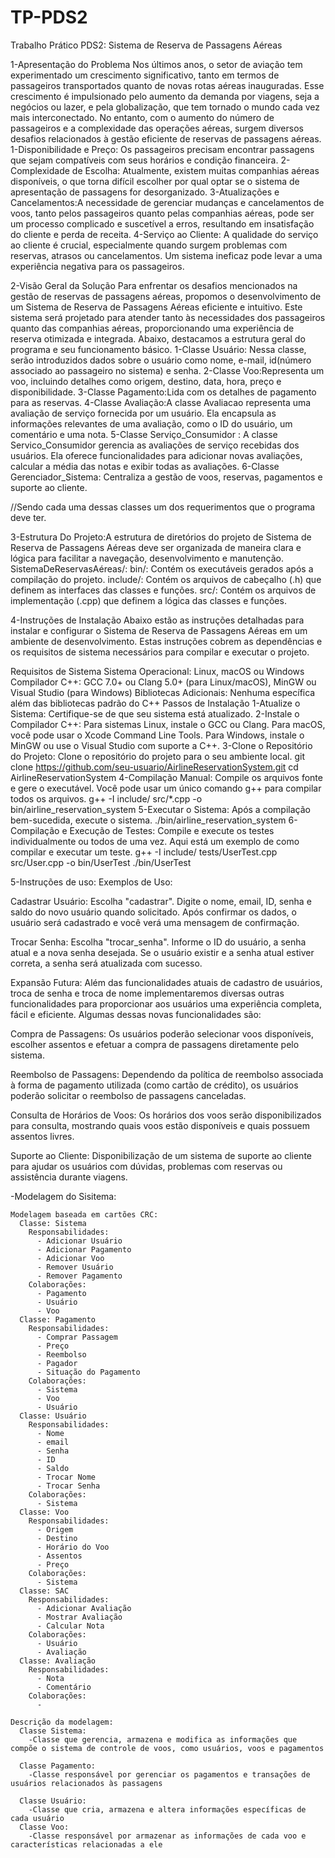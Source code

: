 # TP-PDS2
Trabalho Prático PDS2:
Sistema de Reserva de Passagens Aéreas

1-Apresentação do Problema
Nos últimos anos, o setor de aviação tem experimentado um crescimento significativo, tanto em termos de passageiros transportados quanto de novas rotas aéreas inauguradas. Esse crescimento é impulsionado pelo aumento da demanda por viagens, seja a negócios ou lazer, e pela globalização, que tem tornado o mundo cada vez mais interconectado. No entanto, com o aumento do número de passageiros e a complexidade das operações aéreas, surgem diversos desafios relacionados à gestão eficiente de reservas de passagens aéreas.
1-Disponibilidade e Preço: Os passageiros precisam encontrar passagens que sejam compatíveis com seus horários e condição financeira.
2-Complexidade de Escolha: Atualmente, existem muitas companhias aéreas disponíveis, o que torna difícil escolher por qual optar se o sistema de apresentação de passagens for desorganizado.
3-Atualizações e Cancelamentos:A necessidade de gerenciar mudanças e cancelamentos de voos, tanto pelos passageiros quanto pelas companhias aéreas, pode ser um processo complicado e suscetível a erros, resultando em insatisfação do cliente e perda de receita.
4-Serviço ao Cliente: A qualidade do serviço ao cliente é crucial, especialmente quando surgem problemas com reservas, atrasos ou cancelamentos. Um sistema ineficaz pode levar a uma experiência negativa para os passageiros.


2-Visão Geral da Solução
Para enfrentar os desafios mencionados na gestão de reservas de passagens aéreas, propomos o desenvolvimento de um Sistema de Reserva de Passagens Aéreas eficiente e intuitivo. Este sistema será projetado para atender tanto às necessidades dos passageiros quanto das companhias aéreas, proporcionando uma experiência de reserva otimizada e integrada. Abaixo, destacamos a estrutura geral do programa e seu funcionamento básico.
1-Classe Usuário: Nessa classe, serão introduzidos dados sobre o usuário como nome, e-mail, id(número associado ao passageiro no sistema) e senha.
2-Classe Voo:Representa um voo, incluindo detalhes como origem, destino, data, hora, preço e disponibilidade.
3-Classe Pagamento:Lida com os detalhes de pagamento para as reservas.
4-Classe Avaliação:A classe Avaliacao representa uma avaliação de serviço fornecida por um usuário. Ela encapsula as informações relevantes de uma avaliação, como o ID do usuário, um comentário e uma nota.
5-Classe Serviço_Consumidor : A classe Servico_Consumidor gerencia as avaliações de serviço recebidas dos usuários. Ela oferece funcionalidades para adicionar novas avaliações, calcular a média das notas e exibir todas as avaliações.
6-Classe Gerenciador_Sistema: Centraliza a gestão de voos, reservas, pagamentos e suporte ao cliente.

//Sendo cada uma dessas classes um dos requerimentos que o programa deve ter.


3-Estrutura Do Projeto:A estrutura de diretórios do projeto de Sistema de Reserva de Passagens Aéreas deve ser organizada de maneira clara e lógica para facilitar a navegação, desenvolvimento e manutenção.
SistemaDeReservasAéreas/: 
bin/: Contém os executáveis gerados após a compilação do projeto.
include/: Contém os arquivos de cabeçalho (.h) que definem as interfaces das classes e funções.
src/: Contém os arquivos de implementação (.cpp) que definem a lógica das classes e funções.




4-Instruções de Instalação
Abaixo estão as instruções detalhadas para instalar e configurar o Sistema de Reserva de Passagens Aéreas em um ambiente de desenvolvimento. Estas instruções cobrem as dependências e os requisitos de sistema necessários para compilar e executar o projeto.

Requisitos de Sistema
Sistema Operacional: Linux, macOS ou Windows
Compilador C++: GCC 7.0+ ou Clang 5.0+ (para Linux/macOS), MinGW ou Visual Studio (para Windows)
Bibliotecas Adicionais: Nenhuma específica além das bibliotecas padrão do C++
Passos de Instalação
1-Atualize o Sistema:
Certifique-se de que seu sistema está atualizado.
2-Instale o Compilador C++:
Para sistemas Linux, instale o GCC ou Clang.
Para macOS, você pode usar o Xcode Command Line Tools.
Para Windows, instale o MinGW ou use o Visual Studio com suporte a C++.
3-Clone o Repositório do Projeto:
Clone o repositório do projeto para o seu ambiente local.
git clone https://github.com/seu-usuario/AirlineReservationSystem.git
cd AirlineReservationSystem
4-Compilação Manual:
Compile os arquivos fonte e gere o executável. Você pode usar um único comando g++ para compilar todos os arquivos.
g++ -I include/ src/*.cpp -o bin/airline_reservation_system
5-Executar o Sistema:
Após a compilação bem-sucedida, execute o sistema.
./bin/airline_reservation_system
6-Compilação e Execução de Testes:
Compile e execute os testes individualmente ou todos de uma vez. Aqui está um exemplo de como compilar e executar um teste.
g++ -I include/ tests/UserTest.cpp src/User.cpp -o bin/UserTest
./bin/UserTest



5-Instruções de uso:
Exemplos de Uso:


Cadastrar Usuário:
Escolha "cadastrar".
Digite o nome, email, ID, senha e saldo do novo usuário quando solicitado.
Após confirmar os dados, o usuário será cadastrado e você verá uma mensagem de confirmação.


Trocar Senha:
Escolha "trocar_senha".
Informe o ID do usuário, a senha atual e a nova senha desejada.
Se o usuário existir e a senha atual estiver correta, a senha será atualizada com sucesso.



Expansão Futura:
Além das funcionalidades atuais de cadastro de usuários, troca de senha e troca de nome implementaremos diversas outras funcionalidades para proporcionar aos usuários uma experiência completa, fácil e eficiente. Algumas dessas novas funcionalidades são:

Compra de Passagens:
Os usuários poderão selecionar voos disponíveis, escolher assentos e efetuar a compra de passagens diretamente pelo sistema.

Reembolso de Passagens:
Dependendo da política de reembolso associada à forma de pagamento utilizada (como cartão de crédito), os usuários poderão solicitar o reembolso de passagens canceladas.

Consulta de Horários de Voos:
Os horários dos voos serão disponibilizados para consulta, mostrando quais voos estão disponíveis e quais possuem assentos livres.

Suporte ao Cliente:
Disponibilização de um sistema de suporte ao cliente para ajudar os usuários com dúvidas, problemas com reservas ou assistência durante viagens.




















  -Modelagem do Sisitema:
    
    Modelagem baseada em cartões CRC:
      Classe: Sistema
        Responsabilidades:
          - Adicionar Usuário
          - Adicionar Pagamento
          - Adicionar Voo
          - Remover Usuário
          - Remover Pagamento
        Colaborações:
          - Pagamento
          - Usuário
          - Voo
      Classe: Pagamento
        Responsabilidades:
          - Comprar Passagem
          - Preço
          - Reembolso
          - Pagador
          - Situação do Pagamento
        Colaborações:
          - Sistema
          - Voo
          - Usuário
      Classe: Usuário
        Responsabilidades:
          - Nome
          - email
          - Senha
          - ID
          - Saldo
          - Trocar Nome
          - Trocar Senha
        Colaborações:
          - Sistema
      Classe: Voo
        Responsabilidades:
          - Origem
          - Destino
          - Horário do Voo
          - Assentos
          - Preço
        Colaborações:
          - Sistema
      Classe: SAC
        Responsabilidades:
          - Adicionar Avaliação
          - Mostrar Avaliação
          - Calcular Nota
        Colaborações:
          - Usuário
          - Avaliação
      Classe: Avaliação
        Responsabilidades:
          - Nota
          - Comentário
        Colaborações:
          - 

    Descrição da modelagem:
      Classe Sistema:
        -Classe que gerencia, armazena e modifica as informações que compõe o sistema de controle de voos, como usuários, voos e pagamentos

      Classe Pagamento:
        -Classe responsável por gerenciar os pagamentos e transações de usuários relacionados às passagens

      Classe Usuário:
        -Classe que cria, armazena e altera informações específicas de cada usuário
      Classe Voo:
        -Classe responsável por armazenar as informações de cada voo e características relacionadas a ele
